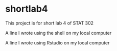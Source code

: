 # shortlab4
This project is for short lab 4 of STAT 302

A line I wrote using the shell on my local computer

A line I wrote using Rstudio on my local computer